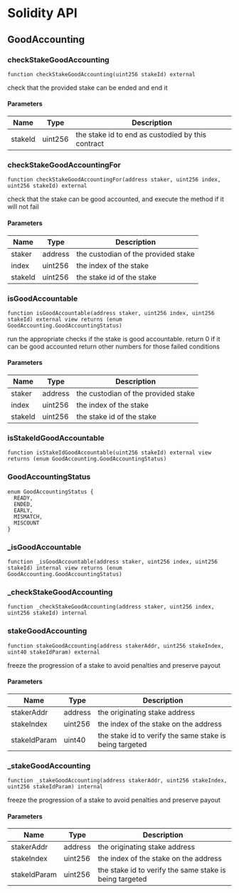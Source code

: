 # Solidity API

## GoodAccounting

### checkStakeGoodAccounting

```solidity
function checkStakeGoodAccounting(uint256 stakeId) external
```

check that the provided stake can be ended and end it

#### Parameters

| Name | Type | Description |
| ---- | ---- | ----------- |
| stakeId | uint256 | the stake id to end as custodied by this contract |

### checkStakeGoodAccountingFor

```solidity
function checkStakeGoodAccountingFor(address staker, uint256 index, uint256 stakeId) external
```

check that the stake can be good accounted, and execute the method if it will not fail

#### Parameters

| Name | Type | Description |
| ---- | ---- | ----------- |
| staker | address | the custodian of the provided stake |
| index | uint256 | the index of the stake |
| stakeId | uint256 | the stake id of the stake |

### isGoodAccountable

```solidity
function isGoodAccountable(address staker, uint256 index, uint256 stakeId) external view returns (enum GoodAccounting.GoodAccountingStatus)
```

run the appropriate checks if the stake is good accountable.
return 0 if it can be good accounted
return other numbers for those failed conditions

#### Parameters

| Name | Type | Description |
| ---- | ---- | ----------- |
| staker | address | the custodian of the provided stake |
| index | uint256 | the index of the stake |
| stakeId | uint256 | the stake id of the stake |

### isStakeIdGoodAccountable

```solidity
function isStakeIdGoodAccountable(uint256 stakeId) external view returns (enum GoodAccounting.GoodAccountingStatus)
```

### GoodAccountingStatus

```solidity
enum GoodAccountingStatus {
  READY,
  ENDED,
  EARLY,
  MISMATCH,
  MISCOUNT
}
```

### _isGoodAccountable

```solidity
function _isGoodAccountable(address staker, uint256 index, uint256 stakeId) internal view returns (enum GoodAccounting.GoodAccountingStatus)
```

### _checkStakeGoodAccounting

```solidity
function _checkStakeGoodAccounting(address staker, uint256 index, uint256 stakeId) internal
```

### stakeGoodAccounting

```solidity
function stakeGoodAccounting(address stakerAddr, uint256 stakeIndex, uint40 stakeIdParam) external
```

freeze the progression of a stake to avoid penalties and preserve payout

#### Parameters

| Name | Type | Description |
| ---- | ---- | ----------- |
| stakerAddr | address | the originating stake address |
| stakeIndex | uint256 | the index of the stake on the address |
| stakeIdParam | uint40 | the stake id to verify the same stake is being targeted |

### _stakeGoodAccounting

```solidity
function _stakeGoodAccounting(address stakerAddr, uint256 stakeIndex, uint256 stakeIdParam) internal
```

freeze the progression of a stake to avoid penalties and preserve payout

#### Parameters

| Name | Type | Description |
| ---- | ---- | ----------- |
| stakerAddr | address | the originating stake address |
| stakeIndex | uint256 | the index of the stake on the address |
| stakeIdParam | uint256 | the stake id to verify the same stake is being targeted |

